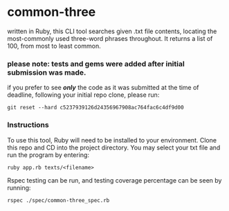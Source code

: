 # common-three
written in Ruby, this CLI tool searches given .txt file contents, locating the most-commonly used three-word phrases throughout. It returns a list of 100, from most to least common.

### **please note: tests and gems were added after initial submission was made.**

if you prefer to see *__only__* the code as it was submitted at the time of deadline, following your initial repo clone, please run:
```
git reset --hard c5237939126d24356967908ac764fac6c4df9d00
```
### Instructions
To use this tool, Ruby will need to be installed to your environment.
Clone this repo and CD into the project directory.
You may select your txt file and run the program by entering:
```
ruby app.rb texts/<filename>
```
Rspec testing can be run, and testing coverage percentage can be seen by running:
```
rspec ./spec/common-three_spec.rb
```